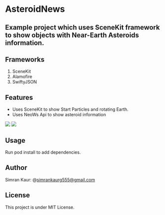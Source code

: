 # AsteroidNews

## Example project which uses SceneKit framework to show objects with Near-Earth Asteroids information.

## Frameworks
1. SceneKit
2. Alamofire
3. SwiftyJSON

## Features
- Uses SceneKit to show Start Particles and rotating Earth.
- Uses NeoWs Api to show asteroid information
 
<img src="https://user-images.githubusercontent.com/66485679/147752628-900bf355-1dad-462c-898e-83284669466a.png" > <img src="https://user-images.githubusercontent.com/66485679/147752976-9ac2b5dd-88f9-4458-9b7d-2bedc6726e20.png" >

## Usage
Run pod install to add dependencies.

## Author
Simran Kaur: @simrankaurg555@gmail.com

## License
This project is under MIT License.


